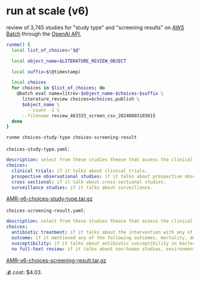 # run at scale (v6)

review of 3,745 studies for "study type" and "screening results" on [AWS Batch](https://aws.amazon.com/batch/) through the [OpenAI API](../../completion/),

```bash
runme() {
  local list_of_choices="$@"

  local object_name=$LITERATURE_REVIEW_OBJECT

  local suffix=$(@timestamp)

  local choices
  for choices in $list_of_choices; do
    @batch eval name=litrev-$object_name-$choices-$suffix \
      literature_review choices=$choices,publish \
      $object_name \
	    --count -1 \
      --filename review_463333_screen_csv_20240803103615
  done
}

runme choices-study-type choices-screening-result
```

`choices-study-type.yaml`:

```yaml
description: select from these studies theose that assess the clinical efficacy of cholera treatments and/or examine the antibiotic resistance in Vibrio cholerae strains in clinical samples
choices:
  clinical trials: if it talks about clinical trials.
  prospective observational studies: if it talks about prospective observational studies with comparators like Standard care, placebo, or other antibiotics.
  cross sectional: if it talk about cross-sectional studies.
  surveillance studies: if it talks about surveillance.
```

[AMR-v6-choices-study-type.tar.gz](https://kamangir-public.s3.ca-central-1.amazonaws.com/AMR-v6-choices-study-type.tar.gz)

`choices-screening-result.yaml`:

```yaml
description: select from these studies theose that assess the clinical efficacy of cholera treatments and/or examine the antibiotic resistance in Vibrio cholerae strains in clinical samples
choices:
  antibiotic treatment: if it talks about the intervention with any of these antibiotic treatments, tetracycline* or doxycycline* or azithromycin or erythromycin or clarithromycin, roxithromycin or ciprofloxacin or nalidixic acid or chloramphenicol or furazolidone or norfloxacin or cotrimoxazole or trimethoprim or sulfamethoxazole or sulphamethoxazole, assessing clinical efficacy (benefits) of different antimicrobial treatments.
  outcome: if it mentioned any of the following outcomes, mortality, duration of illness (diarrhea), total stool volume, total days of hospitalization, total amount of intravenous fluid needed, fecal excretion of the bacteria.
  susceptibility: if it talks about antibiotic susceptibility in bacterial culture, or less commonly genomic data, antibiotic* or antimicrob* or (antimicrobial resistance) or susceptible or susceptibility, antibiotic susceptibility testing and prevalence of antibiotic-resistant or resistance pattern in clinical samples.
  no full-text review: if it talks about non-human studies, environmental samples, water sources, traditional medicines, natural, leaf, leaves, peptides, or extracts.
```

[AMR-v6-choices-screening-result.tar.gz](https://kamangir-public.s3.ca-central-1.amazonaws.com/AMR-v6-choices-screening-result.tar.gz)

💰 cost: $4.03.